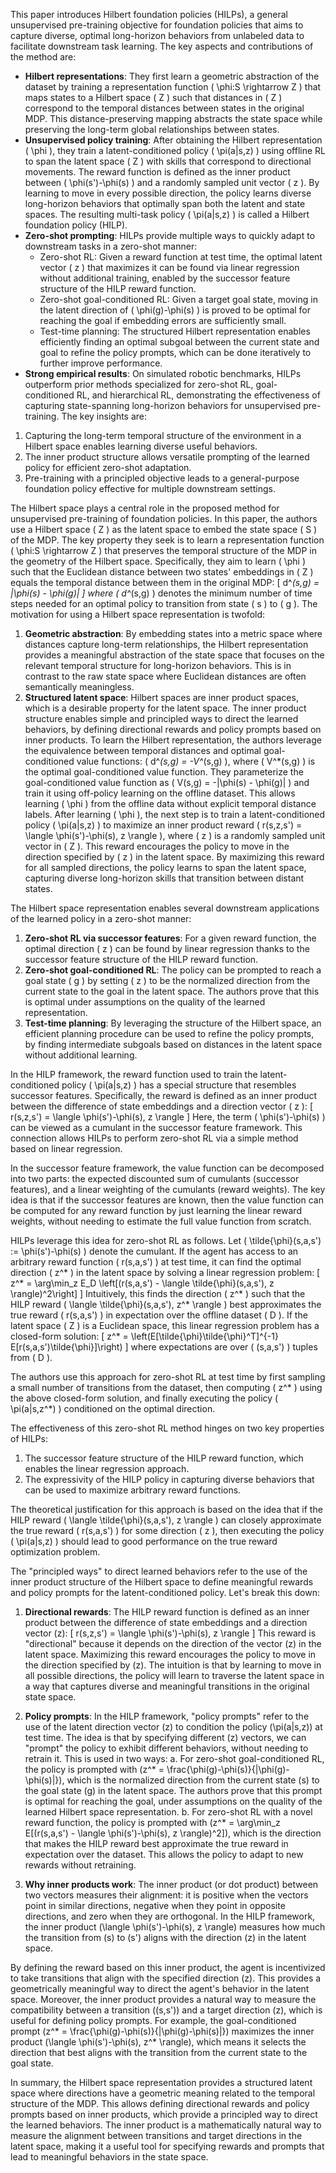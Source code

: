 This paper introduces Hilbert foundation policies (HILPs), a general unsupervised pre-training objective for foundation policies that aims to capture diverse, optimal long-horizon behaviors from unlabeled data to facilitate downstream task learning. The key aspects and contributions of the method are:
- **Hilbert representations**: They first learn a geometric abstraction of the dataset by training a representation function \( \phi:S \rightarrow Z \) that maps states to a Hilbert space \( Z \) such that distances in \( Z \) correspond to the temporal distances between states in the original MDP. This distance-preserving mapping abstracts the state space while preserving the long-term global relationships between states.
- **Unsupervised policy training**: After obtaining the Hilbert representation \( \phi \), they train a latent-conditioned policy \( \pi(a|s,z) \) using offline RL to span the latent space \( Z \) with skills that correspond to directional movements. The reward function is defined as the inner product between \( \phi(s')-\phi(s) \) and a randomly sampled unit vector \( z \). By learning to move in every possible direction, the policy learns diverse long-horizon behaviors that optimally span both the latent and state spaces. The resulting multi-task policy \( \pi(a|s,z) \) is called a Hilbert foundation policy (HILP).
- **Zero-shot prompting**: HILPs provide multiple ways to quickly adapt to downstream tasks in a zero-shot manner:
  - Zero-shot RL: Given a reward function at test time, the optimal latent vector \( z \) that maximizes it can be found via linear regression without additional training, enabled by the successor feature structure of the HILP reward function.
  - Zero-shot goal-conditioned RL: Given a target goal state, moving in the latent direction of \( \phi(g)-\phi(s) \) is proved to be optimal for reaching the goal if embedding errors are sufficiently small.
  - Test-time planning: The structured Hilbert representation enables efficiently finding an optimal subgoal between the current state and goal to refine the policy prompts, which can be done iteratively to further improve performance.
- **Strong empirical results**: On simulated robotic benchmarks, HILPs outperform prior methods specialized for zero-shot RL, goal-conditioned RL, and hierarchical RL, demonstrating the effectiveness of capturing state-spanning long-horizon behaviors for unsupervised pre-training.
The key insights are:
1. Capturing the long-term temporal structure of the environment in a Hilbert space enables learning diverse useful behaviors.
2. The inner product structure allows versatile prompting of the learned policy for efficient zero-shot adaptation.
3. Pre-training with a principled objective leads to a general-purpose foundation policy effective for multiple downstream settings.

The Hilbert space plays a central role in the proposed method for unsupervised pre-training of foundation policies. In this paper, the authors use a Hilbert space \( Z \) as the latent space to embed the state space \( S \) of the MDP. The key property they seek is to learn a representation function \( \phi:S \rightarrow Z \) that preserves the temporal structure of the MDP in the geometry of the Hilbert space. Specifically, they aim to learn \( \phi \) such that the Euclidean distance between two states' embeddings in \( Z \) equals the temporal distance between them in the original MDP:
\[ d^*(s,g) = \|\phi(s) - \phi(g)\| \]
where \( d^*(s,g) \) denotes the minimum number of time steps needed for an optimal policy to transition from state \( s \) to \( g \).
The motivation for using a Hilbert space representation is twofold:
1. **Geometric abstraction**: By embedding states into a metric space where distances capture long-term relationships, the Hilbert representation provides a meaningful abstraction of the state space that focuses on the relevant temporal structure for long-horizon behaviors. This is in contrast to the raw state space where Euclidean distances are often semantically meaningless.
2. **Structured latent space**: Hilbert spaces are inner product spaces, which is a desirable property for the latent space. The inner product structure enables simple and principled ways to direct the learned behaviors, by defining directional rewards and policy prompts based on inner products.
To learn the Hilbert representation, the authors leverage the equivalence between temporal distances and optimal goal-conditioned value functions: \( d^*(s,g) = -V^*(s,g) \), where \( V^*(s,g) \) is the optimal goal-conditioned value function. They parameterize the goal-conditioned value function as \( V(s,g) = -\|\phi(s) - \phi(g)\| \) and train it using off-policy learning on the offline dataset. This allows learning \( \phi \) from the offline data without explicit temporal distance labels.
After learning \( \phi \), the next step is to train a latent-conditioned policy \( \pi(a|s,z) \) to maximize an inner product reward \( r(s,z,s') = \langle \phi(s')-\phi(s), z \rangle \), where \( z \) is a randomly sampled unit vector in \( Z \). This reward encourages the policy to move in the direction specified by \( z \) in the latent space. By maximizing this reward for all sampled directions, the policy learns to span the latent space, capturing diverse long-horizon skills that transition between distant states.

The Hilbert space representation enables several downstream applications of the learned policy in a zero-shot manner:
1. **Zero-shot RL via successor features**: For a given reward function, the optimal direction \( z \) can be found by linear regression thanks to the successor feature structure of the HILP reward function.
2. **Zero-shot goal-conditioned RL**: The policy can be prompted to reach a goal state \( g \) by setting \( z \) to be the normalized direction from the current state to the goal in the latent space. The authors prove that this is optimal under assumptions on the quality of the learned representation.
3. **Test-time planning**: By leveraging the structure of the Hilbert space, an efficient planning procedure can be used to refine the policy prompts, by finding intermediate subgoals based on distances in the latent space without additional learning.

In the HILP framework, the reward function used to train the latent-conditioned policy \( \pi(a|s,z) \) has a special structure that resembles successor features. Specifically, the reward is defined as an inner product between the difference of state embeddings and a direction vector \( z \):
\[ r(s,z,s') = \langle \phi(s')-\phi(s), z \rangle \]
Here, the term \( \phi(s')-\phi(s) \) can be viewed as a cumulant in the successor feature framework. This connection allows HILPs to perform zero-shot RL via a simple method based on linear regression.

In the successor feature framework, the value function can be decomposed into two parts: the expected discounted sum of cumulants (successor features), and a linear weighting of the cumulants (reward weights). The key idea is that if the successor features are known, then the value function can be computed for any reward function by just learning the linear reward weights, without needing to estimate the full value function from scratch.

HILPs leverage this idea for zero-shot RL as follows. Let \( \tilde{\phi}(s,a,s') := \phi(s')-\phi(s) \) denote the cumulant. If the agent has access to an arbitrary reward function \( r(s,a,s') \) at test time, it can find the optimal direction \( z^* \) in the latent space by solving a linear regression problem:
\[ z^* = \arg\min_z E_D \left[(r(s,a,s') - \langle \tilde{\phi}(s,a,s'), z \rangle)^2\right] \]
Intuitively, this finds the direction \( z^* \) such that the HILP reward \( \langle \tilde{\phi}(s,a,s'), z^* \rangle \) best approximates the true reward \( r(s,a,s') \) in expectation over the offline dataset \( D \). If the latent space \( Z \) is a Euclidean space, this linear regression problem has a closed-form solution:
\[ z^* = \left(E[\tilde{\phi}\tilde{\phi}^T]^{-1} E[r(s,a,s')\tilde{\phi}]\right) \]
where expectations are over \( (s,a,s') \) tuples from \( D \).

The authors use this approach for zero-shot RL at test time by first sampling a small number of transitions from the dataset, then computing \( z^* \) using the above closed-form solution, and finally executing the policy \( \pi(a|s,z^*) \) conditioned on the optimal direction.

The effectiveness of this zero-shot RL method hinges on two key properties of HILPs:
1. The successor feature structure of the HILP reward function, which enables the linear regression approach.
2. The expressivity of the HILP policy in capturing diverse behaviors that can be used to maximize arbitrary reward functions.

The theoretical justification for this approach is based on the idea that if the HILP reward \( \langle \tilde{\phi}(s,a,s'), z \rangle \) can closely approximate the true reward \( r(s,a,s') \) for some direction \( z \), then executing the policy \( \pi(a|s,z) \) should lead to good performance on the true reward optimization problem.

The "principled ways" to direct learned behaviors refer to the use of the inner product structure of the Hilbert space to define meaningful rewards and policy prompts for the latent-conditioned policy. Let's break this down:

1. **Directional rewards**: The HILP reward function is defined as an inner product between the difference of state embeddings and a direction vector \(z\):
\[ r(s,z,s') = \langle \phi(s')-\phi(s), z \rangle \]
This reward is "directional" because it depends on the direction of the vector \(z\) in the latent space. Maximizing this reward encourages the policy to move in the direction specified by \(z\). The intuition is that by learning to move in all possible directions, the policy will learn to traverse the latent space in a way that captures diverse and meaningful transitions in the original state space.

2. **Policy prompts**: In the HILP framework, "policy prompts" refer to the use of the latent direction vector \(z\) to condition the policy \(\pi(a|s,z)\) at test time. The idea is that by specifying different \(z\) vectors, we can "prompt" the policy to exhibit different behaviors, without needing to retrain it. This is used in two ways:
    a. For zero-shot goal-conditioned RL, the policy is prompted with \(z^* = \frac{\phi(g)-\phi(s)}{\|\phi(g)-\phi(s)\|}\), which is the normalized direction from the current state \(s\) to the goal state \(g\) in the latent space. The authors prove that this prompt is optimal for reaching the goal, under assumptions on the quality of the learned Hilbert space representation.
    b. For zero-shot RL with a novel reward function, the policy is prompted with \(z^* = \arg\min_z E[(r(s,a,s') - \langle \phi(s')-\phi(s), z \rangle)^2]\), which is the direction that makes the HILP reward best approximate the true reward in expectation over the dataset. This allows the policy to adapt to new rewards without retraining.

3. **Why inner products work**: The inner product (or dot product) between two vectors measures their alignment: it is positive when the vectors point in similar directions, negative when they point in opposite directions, and zero when they are orthogonal. In the HILP framework, the inner product \(\langle \phi(s')-\phi(s), z \rangle\) measures how much the transition from \(s\) to \(s'\) aligns with the direction \(z\) in the latent space.

By defining the reward based on this inner product, the agent is incentivized to take transitions that align with the specified direction \(z\). This provides a geometrically meaningful way to direct the agent's behavior in the latent space. Moreover, the inner product provides a natural way to measure the compatibility between a transition \((s,s')\) and a target direction \(z\), which is useful for defining policy prompts. For example, the goal-conditioned prompt \(z^* = \frac{\phi(g)-\phi(s)}{\|\phi(g)-\phi(s)\|}\) maximizes the inner product \(\langle \phi(s')-\phi(s), z^* \rangle\), which means it selects the direction that best aligns with the transition from the current state to the goal state.

In summary, the Hilbert space representation provides a structured latent space where directions have a geometric meaning related to the temporal structure of the MDP. This allows defining directional rewards and policy prompts based on inner products, which provide a principled way to direct the learned behaviors. The inner product is a mathematically natural way to measure the alignment between transitions and target directions in the latent space, making it a useful tool for specifying rewards and prompts that lead to meaningful behaviors in the state space.
